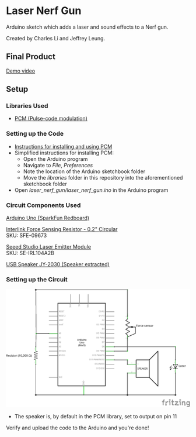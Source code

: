 # Laser Nerf Gun

Arduino sketch which adds a laser and sound effects to a Nerf gun.

Created by Charles Li and Jeffrey Leung.

## Final Product
[Demo video](https://www.youtube.com/watch?v=3ZZukPEmepA)

## Setup

### Libraries Used
* [PCM (Pulse-code modulation)](https://github.com/damellis/PCM)

### Setting up the Code
* [Instructions for installing and using PCM](http://highlowtech.org/?p=1963)
* Simplified instructions for installing PCM:
  * Open the Arduino program
  * Navigate to _File_, _Preferences_
  * Note the location of the Arduino sketchbook folder
  * Move the _libraries_ folder in this repository into the aforementioned sketchbook folder
* Open *laser\_nerf\_gun/laser\_nerf\_gun.ino* in the Arduino program

### Circuit Components Used
[Arduino Uno (SparkFun Redboard)](https://www.sparkfun.com/products/12757)

[Interlink Force Sensing Resistor - 0.2" Circular](https://www.pololu.com/product/1695)  
SKU: SFE-09673


[Seeed Studio Laser Emitter Module](https://www.rpelectronics.com/se-irl104a2b.html)  
SKU: SE-IRL104A2B

[USB Speaker JY-2030 (Speaker extracted)](http://www.made-in-china.com/showroom/electronic99/product-detailSMqnKURVArhF/China-Speaker-JY-2030-.html)

### Setting up the Circuit
![Schematic](img/schematic.png)

* The speaker is, by default in the PCM library, set to output on pin 11

Verify and upload the code to the Arduino and you're done!
